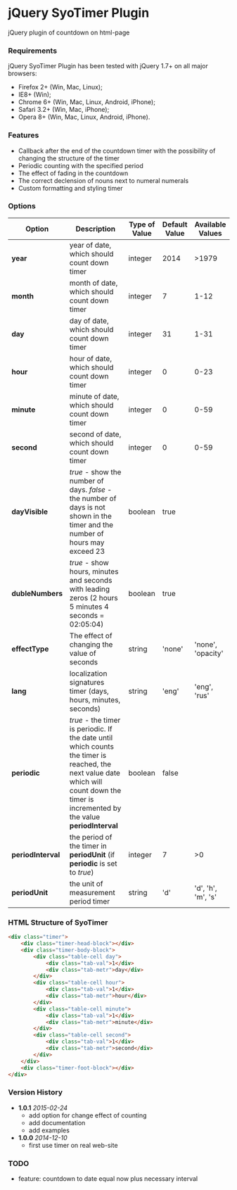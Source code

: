 jQuery SyoTimer Plugin
========

jQuery plugin of countdown on html-page

### Requirements
jQuery SyoTimer Plugin has been tested with jQuery 1.7+ on all major browsers:
* Firefox 2+ (Win, Mac, Linux);
* IE8+ (Win);
* Chrome 6+ (Win, Mac, Linux, Android, iPhone);
* Safari 3.2+ (Win, Mac, iPhone);
* Opera 8+ (Win, Mac, Linux, Android, iPhone).

### Features
* Callback after the end of the countdown timer with the possibility of changing the structure of the timer
* Periodic counting with the specified period
* The effect of fading in the countdown
* The correct declension of nouns next to numeral numerals
* Custom formatting and styling timer

### Options
|Option          |   Description                         | Type of Value | Default Value | Available Values |
| -------------- | ------------------------------------- | ------------- | ------------- | ---------------- |
|**year**        | year of date, which should count down timer | integer | 2014 | >1979 |
|**month**       | month of date, which should count down timer | integer | 7 | 1-12|
|**day**         | day of date, which should count down timer | integer | 31 | 1-31 |
|**hour**        | hour of date, which should count down timer | integer | 0 | 0-23 |
|**minute**      | minute of date, which should count down timer | integer | 0 | 0-59 |
|**second**      | second of date, which should count down timer | integer | 0 | 0-59 |
|**dayVisible**  | *true* - show the number of days.  *false* - the number of days is not shown in the timer and the number of hours may exceed 23 | boolean | true |  |
|**dubleNumbers**| *true* - show hours, minutes and seconds with leading zeros (2 hours 5 minutes 4 seconds = 02:05:04) | boolean | true |  |
|**effectType**  | The effect of changing the value of seconds | string  | 'none' | 'none',  'opacity' |
|**lang**        | localization signatures timer (days, hours, minutes, seconds) | string  | 'eng'  | 'eng',  'rus' |
|**periodic**    | *true* - the timer is periodic. If the date until which counts the timer is reached, the next value date which will count down the timer is incremented by the value **periodInterval** | boolean | false |  |
|**periodInterval**| the period of the timer in **periodUnit** (if **periodic** is set to *true*) | integer | 7 | >0 |
|**periodUnit**  | the unit of measurement period timer | string | 'd' | 'd',  'h',  'm',  's' |





### HTML Structure of SyoTimer
```html
<div class="timer">
    <div class="timer-head-block"></div>
    <div class="timer-body-block">
        <div class="table-cell day">
            <div class="tab-val">1</div>
            <div class="tab-metr">day</div>
        </div>
        <div class="table-cell hour">
            <div class="tab-val">1</div>
            <div class="tab-metr">hour</div>
        </div>
        <div class="table-cell minute">
            <div class="tab-val">1</div>
            <div class="tab-metr">minute</div>
        </div>
        <div class="table-cell second">
            <div class="tab-val">1</div>
            <div class="tab-metr">second</div>
        </div>
    </div>
    <div class="timer-foot-block"></div>
</div>
```


### Version History

* **1.0.1** *2015-02-24*
    - add option for change effect of counting
    - add documentation
    - add examples
* **1.0.0** *2014-12-10*
    - first use timer on real web-site

### TODO
* feature: countdown to date equal now plus necessary interval